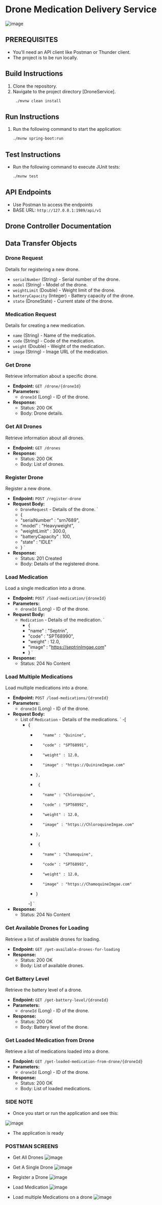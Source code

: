 # Drone Medication Delivery Service

![image](https://builtin.com/cdn-cgi/image/f=auto,quality=80,width=752,height=435/https://builtin.com/sites/www.builtin.com/files/styles/byline_image/public/2022-09/package-drone-delivery-companies.png)


## PREREQUISITES
- You'll need an API client like Postman or Thunder client.
- The project is to be run locally.


## Build Instructions
1. Clone the repository.
2. Navigate to the project directory [DroneService].
   ```bash 
    ./mvnw clean install
    ```

## Run Instructions
1. Run the following command to start the application:
    ```bash 
    ./mvnw spring-boot:run
    ```

## Test Instructions
- Run the following command to execute JUnit tests:
    ```bash
    ./mvnw test
    ```

## API Endpoints
- Use Postman to access the endpoints
- BASE URL: `http://127.0.0.1:1989/api/v1`


## Drone Controller Documentation


## Data Transfer Objects

### Drone Request
Details for registering a new drone.

- `serialNumber` (String) - Serial number of the drone.
- `model` (String) - Model of the drone.
- `weightLimit` (Double) - Weight limit of the drone.
- `batteryCapacity` (Integer) - Battery capacity of the drone.
- `state` (DroneState) - Current state of the drone.
  

### Medication Request
Details for creating a new medication.

- `name` (String) - Name of the medication.
- `code` (String) - Code of the medication.
- `weight` (Double) - Weight of the medication.
- `image` (String) - Image URL of the medication.




### Get Drone
Retrieve information about a specific drone.

- **Endpoint:** `GET /drone/{droneId}`
- **Parameters:**
  - `droneId` (Long) - ID of the drone.
- **Response:**
  - Status: 200 OK
  - Body: Drone details.

### Get All Drones
Retrieve information about all drones.

- **Endpoint:** `GET /drones`
- **Response:**
  - Status: 200 OK
  - Body: List of drones.

### Register Drone
Register a new drone.

- **Endpoint:** `POST /register-drone`
- **Request Body:**
  - `DroneRequest` - Details of the drone.
    `
   - {
   -   "serialNumber" : "srn7689",
   -   "model" : "Heavyweight",
   -   "weightLimit" : 300.0,
   -   "batteryCapacity" : 100,
   -   "state" : "IDLE"
   - }
  `  
- **Response:**
  - Status: 201 Created
  - Body: Details of the registered drone.

### Load Medication
Load a single medication into a drone.

- **Endpoint:** `POST /load-medication/{droneId}`
- **Parameters:**
  - `droneId` (Long) - ID of the drone.
- **Request Body:**
  - `Medication` - Details of the medication.
    `
       -  {
       -   "name" : "Septrin",
       -   "code" : "SPT68990",
       -   "weight" : 12.0,
       -   "image" : "https://septrinImgae.com"
       -  }
    `
- **Response:**
  - Status: 204 No Content

### Load Multiple Medications
Load multiple medications into a drone.

- **Endpoint:** `POST /load-medications/{droneId}`
- **Parameters:**
  - `droneId` (Long) - ID of the drone.
- **Request Body:**
  - List of `Medication` - Details of the medications.
    `
       -[
      -   {
           -        "name" : "Quinine",
           -        "code" : "SPT68991",
           -        "weight" : 12.0,
           -        "image" : "https://QuinineImgae.com"
           -     },
           -      {
           -        "name" : "Chloroquine",
           -        "code" : "SPT68992",
           -        "weight" : 12.0,
           -        "image" : "https://ChloroquineImgae.com"
           -     },
           -      {
           -        "name" : "Chamoquine",
           -        "code" : "SPT68993",
           -        "weight" : 12.0,
           -        "image" : "https://ChamoquineImgae.com"
           -     }
           -]
`
- **Response:**
  - Status: 204 No Content

### Get Available Drones for Loading
Retrieve a list of available drones for loading.

- **Endpoint:** `GET /get-available-drones-for-loading`
- **Response:**
  - Status: 200 OK
  - Body: List of available drones.

### Get Battery Level
Retrieve the battery level of a drone.

- **Endpoint:** `GET /get-battery-level/{droneId}`
- **Parameters:**
  - `droneId` (Long) - ID of the drone.
- **Response:**
  - Status: 200 OK
  - Body: Battery level of the drone.

### Get Loaded Medication from Drone
Retrieve a list of medications loaded into a drone.

- **Endpoint:** `GET /get-loaded-medication-from-drone/{droneId}`
- **Parameters:**
  - `droneId` (Long) - ID of the drone.
- **Response:**
  - Status: 200 OK
  - Body: List of loaded medications.



### SIDE NOTE
- Once you start or run the application and see this:

![image](https://github.com/nelson8013/MusalaSoftDroneTask/assets/12644704/aea2b6b0-c9e5-407c-bd5a-b0008e0ba82c)
- The application is ready

### POSTMAN SCREENS
- Get All Drones
  ![image](https://github.com/nelson8013/MusalaSoftDroneTask/assets/12644704/044ec4e0-044f-473d-ad6b-0ecc3eb18e10)

- Get A Single Drone
  ![image](https://github.com/nelson8013/MusalaSoftDroneTask/assets/12644704/db2cfe4d-ddfc-41f5-af1c-f83046900546)

- Register a Drone
  ![image](https://github.com/nelson8013/MusalaSoftDroneTask/assets/12644704/6007ea54-fabc-42bd-af8b-b64328bca46a)

- Load Medication
  ![image](https://github.com/nelson8013/MusalaSoftDroneTask/assets/12644704/e6047f83-b13a-4253-955c-2ae7de095af1)

- Load multiple Medications on a drone
  ![image](https://github.com/nelson8013/MusalaSoftDroneTask/assets/12644704/2744242b-2bf0-4d6c-9a4e-97377d9e568b)



